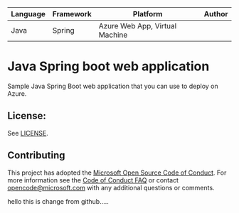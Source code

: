 | Language | Framework | Platform | Author |
| -------- | -------- |--------|--------|
| Java | Spring | Azure Web App, Virtual Machine| |


# Java Spring boot web application

Sample Java Spring Boot web application that you can use to deploy on Azure.


## License:

See [LICENSE](LICENSE).

## Contributing

This project has adopted the [Microsoft Open Source Code of Conduct](https://opensource.microsoft.com/codeofconduct/). For more information see the [Code of Conduct FAQ](https://opensource.microsoft.com/codeofconduct/faq/) or contact [opencode@microsoft.com](mailto:opencode@microsoft.com) with any additional questions or comments.

hello this is change from github.....
